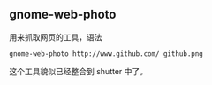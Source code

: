 ## gnome-web-photo 
用来抓取网页的工具，语法

	gnome-web-photo http://www.github.com/ github.png

这个工具貌似已经整合到 shutter 中了。
